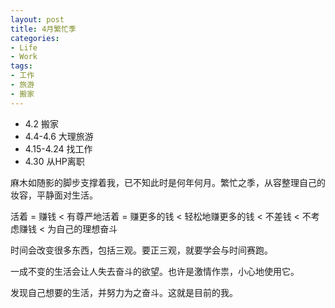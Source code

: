 ```yaml
---
layout: post
title: 4月繁忙季
categories:
- Life
- Work
tags:
- 工作
- 旅游
- 搬家
---
```


- 4.2 搬家
- 4.4-4.6 大理旅游
- 4.15-4.24 找工作
- 4.30 从HP离职  

麻木如随影的脚步支撑着我，已不知此时是何年何月。繁忙之季，从容整理自己的妆容，平静面对生活。  

活着 = 赚钱 < 有尊严地活着 = 赚更多的钱 < 轻松地赚更多的钱 < 不差钱 < 不考虑赚钱 < 为自己的理想奋斗  

时间会改变很多东西，包括三观。要正三观，就要学会与时间赛跑。  

一成不变的生活会让人失去奋斗的欲望。也许是激情作祟，小心地使用它。  

发现自己想要的生活，并努力为之奋斗。这就是目前的我。
